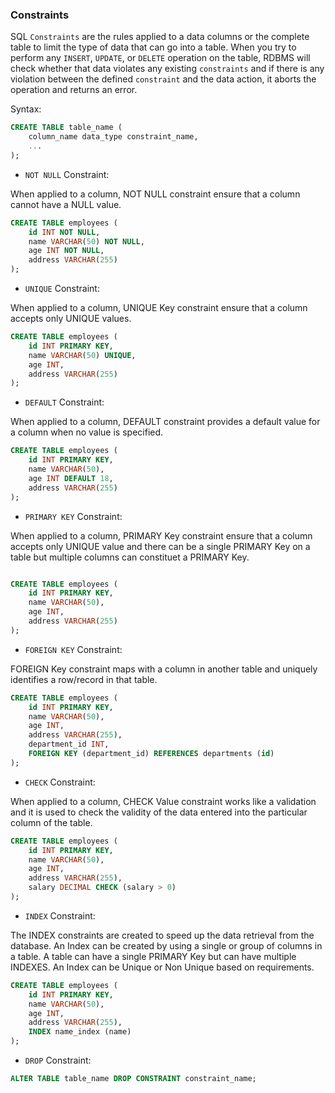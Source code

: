 ### Constraints 

SQL `Constraints` are the rules applied to a data columns or the complete table to limit the type of data that can go into a table. When you try to perform any `INSERT`, `UPDATE`, or `DELETE` operation on the table, RDBMS will check whether that data violates any existing `constraints` and if there is any violation between the defined `constraint` and the data action, it aborts the operation and returns an error.

Syntax:
```sql
CREATE TABLE table_name (
    column_name data_type constraint_name,
    ...
);
```

- `NOT NULL` Constraint: 

When applied to a column, NOT NULL constraint ensure that a column cannot have a NULL value.

```sql
CREATE TABLE employees (
    id INT NOT NULL,
    name VARCHAR(50) NOT NULL,
    age INT NOT NULL,
    address VARCHAR(255)
);
```

- `UNIQUE` Constraint:

When applied to a column, UNIQUE Key constraint ensure that a column accepts only UNIQUE values.
```sql
CREATE TABLE employees (
    id INT PRIMARY KEY,
    name VARCHAR(50) UNIQUE,
    age INT,
    address VARCHAR(255)
);
```

- `DEFAULT` Constraint:

When applied to a column, DEFAULT constraint provides a default value for a column when no value is specified.
```sql
CREATE TABLE employees (
    id INT PRIMARY KEY,
    name VARCHAR(50),
    age INT DEFAULT 18,
    address VARCHAR(255)
);
```

- `PRIMARY KEY` Constraint:

When applied to a column, PRIMARY Key constraint ensure that a column accepts only UNIQUE value and there can be a single PRIMARY Key on a table but multiple columns can constituet a PRIMARY Key.

```sql

CREATE TABLE employees (
    id INT PRIMARY KEY,
    name VARCHAR(50),
    age INT,
    address VARCHAR(255)
);
```

- `FOREIGN KEY` Constraint:

FOREIGN Key constraint maps with a column in another table and uniquely identifies a row/record in that table.
```sql
CREATE TABLE employees (
    id INT PRIMARY KEY,
    name VARCHAR(50),
    age INT,
    address VARCHAR(255),
    department_id INT,
    FOREIGN KEY (department_id) REFERENCES departments (id)
);
```

- `CHECK` Constraint:

When applied to a column, CHECK Value constraint works like a validation and it is used to check the validity of the data entered into the particular column of the table.

```sql
CREATE TABLE employees (
    id INT PRIMARY KEY,
    name VARCHAR(50),
    age INT,
    address VARCHAR(255),
    salary DECIMAL CHECK (salary > 0)
);
```

- `INDEX` Constraint:

The INDEX constraints are created to speed up the data retrieval from the database. An Index can be created by using a single or group of columns in a table. A table can have a single PRIMARY Key but can have multiple INDEXES. An Index can be Unique or Non Unique based on requirements.

```sql
CREATE TABLE employees (
    id INT PRIMARY KEY,
    name VARCHAR(50),
    age INT,
    address VARCHAR(255),
    INDEX name_index (name)
);
```

- `DROP` Constraint:

```sql
ALTER TABLE table_name DROP CONSTRAINT constraint_name;
```